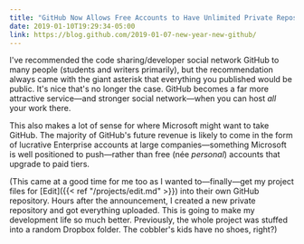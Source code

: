 ```yaml
---
title: "GitHub Now Allows Free Accounts to Have Unlimited Private Repositories"
date: 2019-01-10T19:29:34-05:00
link: https://blog.github.com/2019-01-07-new-year-new-github/
---
```


I've recommended the code sharing/developer social network GitHub to many people (students and writers primarily), but the recommendation always came with the giant asterisk that everything you published would be public. It's nice that's no longer the case. GitHub becomes a far more attractive service—and stronger social network—when you can host *all* your work there.

This also makes a lot of sense for where Microsoft might want to take GitHub. The majority of GitHub's future revenue is likely to come in the form of lucrative Enterprise accounts at large companies—something Microsoft is well positioned to push—rather than free (née *personal*) accounts that upgrade to paid tiers.  

(This came at a good time for me too as I wanted to—finally—get my project files for [Edit]({{< ref "/projects/edit.md" >}}) into their own GitHub repository. Hours after the announcement, I created a new private repository and got everything uploaded. This is going to make my development life so much better. Previously, the whole project was stuffed into a random Dropbox folder. The cobbler's kids have no shoes, right?) 